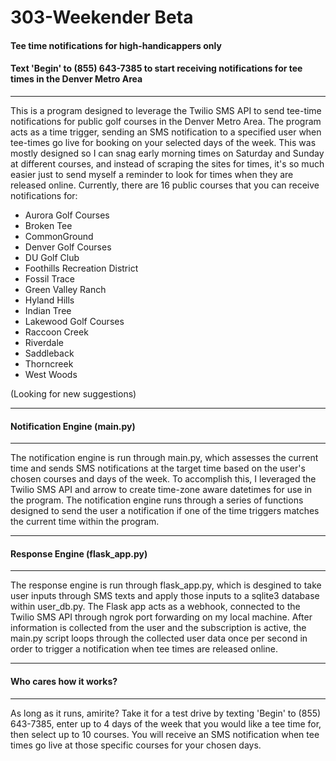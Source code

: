 # 303-Weekender Beta

#### Tee time notifications for high-handicappers only
#### Text 'Begin' to (855) 643-7385 to start receiving notifications for tee times in the Denver Metro Area
_______________

This is a program designed to leverage the Twilio SMS API to send tee-time notifications for public golf courses in the Denver Metro Area. 
The program acts as a time trigger, sending an SMS notification to a specified user when tee-times go live for booking on your selected days of the week.
This was mostly designed so I can snag early morning times on Saturday and Sunday at different courses, and instead of scraping the sites for times, it's so much easier just to send myself a reminder to look for times when they are released online.
Currently, there are 16 public courses that you can receive notifications for:
 
- Aurora Golf Courses
- Broken Tee
- CommonGround
- Denver Golf Courses
- DU Golf Club
- Foothills Recreation District
- Fossil Trace
- Green Valley Ranch
- Hyland Hills
- Indian Tree
- Lakewood Golf Courses
- Raccoon Creek
- Riverdale
- Saddleback
- Thorncreek
- West Woods

(Looking for new suggestions)

__________________________________
#### Notification Engine (main.py)
___________________________________

The notification engine is run through main.py, which assesses the current time and sends SMS notifications at the target time based on the user's chosen courses and days of the week. To
accomplish this, I leveraged the Twilio SMS API and arrow to create time-zone aware datetimes for use in the program. The notification engine runs through a series of functions designed to send the user a notification if one of the time triggers matches the current time within the program.

__________________________________
#### Response Engine (flask_app.py)
__________________________________

The response engine is run through flask_app.py, which is desgined to take user inputs through SMS texts and apply those inputs to a sqlite3 database within user_db.py. The Flask app acts as a webhook, connected to the Twilio SMS API through ngrok port forwarding on my local machine.
After information is collected from the user and the subscription is active, the main.py script loops through the collected user data once per second in order to trigger a notification when tee times are released online.

_________________________________
#### Who cares how it works?
_________________________________

As long as it runs, amirite? Take it for a test drive by texting 'Begin' to (855) 643-7385, enter up to 4 days of the week that you would like a tee time for, then select up to 10 courses. You will receive an SMS notification when tee times go live at those specific courses for your chosen days.